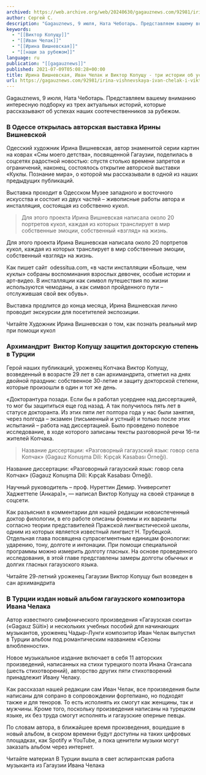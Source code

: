 ```yaml
---
archived: https://web.archive.org/web/20240630/gagauznews.com/92981/irina-vishnevskaya-ivan-chelak-i-viktor-kopushhu-tri-istorii-ob-uspehah-nashih-za-rubezhom.html
author: Сергей С.
description: "Gagauznews, 9 июля, Ната Чеботарь. Представляем вашему вниманию интересную подборку из трех актуальных историй, которые рассказывают об успехах наших соотечественников за рубежом. В Одессе открылась авторская выставка Ирины Вишневской Одесский художник Ирина Вишневская, автор знаменитой серии картин на коврах «Сны моего детства», посвященной Гагаузии, поделилась в соцсетях радостной новостью: спустя столько времени запретов и ограничений, наконец, состоялось открытие авторской выставки «Куклы. Познание мира», о которой мы рассказывали в одной из наших предыдущих публикаций. Выставка проходит в Одесском Музее западного и восточного искусства и состоит из двух частей – живописные работы автора и инсталляция, состоящая из собственно кукол. Для этого проекта […]"
keywords:
  - "[[Виктор Копущу]]"
  - "[[Иван Челак]]"
  - "[[Ирина Вишневская]]"
  - "[[наши за рубежом]]"
language: ru
publication: "[[gagauznews]]"
published: 2021-07-09T05:08:28+00:00
title: Ирина Вишневская, Иван Челак и Виктор Копущу - три истории об успехах наших за рубежом
url: https://gagauznews.com/92981/irina-vishnevskaya-ivan-chelak-i-viktor-kopushhu-tri-istorii-ob-uspehah-nashih-za-rubezhom.html
---
```


Gagauznews, 9 июля, Ната Чеботарь. Представляем вашему вниманию интересную подборку из трех актуальных историй, которые рассказывают об успехах наших соотечественников за рубежом.

### В Одессе открылась авторская выставка Ирины Вишневской

Одесский художник Ирина Вишневская, автор знаменитой серии картин на коврах «Сны моего детства», посвященной Гагаузии, поделилась в соцсетях радостной новостью: спустя столько времени запретов и ограничений, наконец, состоялось открытие авторской выставки «Куклы. Познание мира», о которой мы рассказывали в одной из наших предыдущих публикаций.

Выставка проходит в Одесском Музее западного и восточного искусства и состоит из двух частей – живописные работы автора и инсталляция, состоящая из собственно кукол.

> Для этого проекта Ирина Вишневская написала около 20 портретов кукол, каждая из которых транслирует в мир собственные эмоции, собственный «взгляд» на жизнь.

Для этого проекта Ирина Вишневская написала около 20 портретов кукол, каждая из которых транслирует в мир собственные эмоции, собственный «взгляд» на жизнь.

Как пишет сайт  odessitua.com, «в части инсталляции «Больше, чем куклы» собраны воспоминания взрослых девочек, особые истории и арт-видео. В инсталляции как символ путешествия по жизни используются чемоданы, а как символ пройденного пути – отслужившая свой век обувь».

Выставка продлится до конца месяца, Ирина Вишневская лично проводит экскурсии для посетителей экспозиции.

Читайте Художник Ирина Вишневская о том, как познать реальный мир при помощи кукол

### Архимандрит  Виктор Копущу защитил докторскую степень в Турции

Герой наших публикаций, уроженец Копчака Виктор Копущу, возведенный в возрасте 29 лет в сан архимандрита, отметил на днях двойной праздник: собственное 30-летие и защиту докторской степени, которые произошли в один и тот же день.

«Докторантура позади. Если бы я работал усерднее над диссертацией, то мог бы защититься еще год назад. А так получилось пять лет в статусе докторанта. Из этих пяти лет полтора года у нас были занятия, через полгода – экзамен (письменный и устный) и только после этих испытаний – работа над диссертацией. Было проведено полевое исследование, в ходе которого записаны тексты разговорной речи 16-ти жителей Копчака.

> Название диссертации: «Разговорный гагаузский язык: говор села Копчак» (Gagauz Konuşma Dili: Kıpçak Kasabası Örneği).

Название диссертации: «Разговорный гагаузский язык: говор села Копчак» (Gagauz Konuşma Dili: Kıpçak Kasabası Örneği).



Научный руководитель – проф. Нуреттин Демир. Университет Хаджеттепе (Анкара)», — написал Виктор Копущу на своей странице в соцсети.

Как разъяснил в комментарии для нашей редакции новоиспеченный доктор филологии, в его работе описаны фонемы и их варианты согласно теории представителей Пражской лингвистической школы, одним из которых является известный лингвист Н. Трубецкой. Отдельная глава посвящена супрасегментным единицам фонологии: ударению, тону, долготе и интонации. При помощи специальной программы можно измерить долготу гласных. На основе проведенного исследования, в этой главе представлены замеры долготы обычных и долгих гласных гагаузского языка.

Читайте 29-летний уроженец Гагаузии Виктор Копущу был возведен в сан архимандрита

### В Турции издан новый альбом гагаузского композитора Ивана Челака

Автор известного симфонического произведения «Гагаузская сюита» («Gagauz Süiti») и нескольких учебных пособий для начинающих музыкантов, уроженец Чадыр-Лунги композитор Иван Челак выпустил в Турции альбом под романтическим названием «Сезоны влюбленности».

Новое музыкальное издание включает в себя 11 авторских произведений, написанных на стихи турецкого поэта Инана Огансала (шесть стихотворений), авторство других пяти стихотворений принадлежит Ивану Челаку.

Как рассказал нашей редакции сам Иван Челак, все произведения были написаны для сопрано в сопровождении фортепиано, но подходят также и для теноров. То есть исполнять их смогут как женщины, так и мужчины. Кроме того, поскольку произведения написаны на турецком языке, их без труда смогут исполнять и гагаузские оперные певцы.

По словам автора, в ближайшее время произведения, вошедшие в новый альбом, в скором времени будут доступны на таких цифровых площадках, как Spotify и YouTube, а пока ценители музыки могут заказать альбом через интернет.

Читайте материал В Турции вышла в свет аспирантская работа музыканта из Гагаузии Ивана Челака